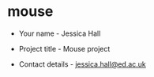 # mouse

- Your name - Jessica Hall

- Project title - Mouse project

- Contact details - jessica.hall@ed.ac.uk
